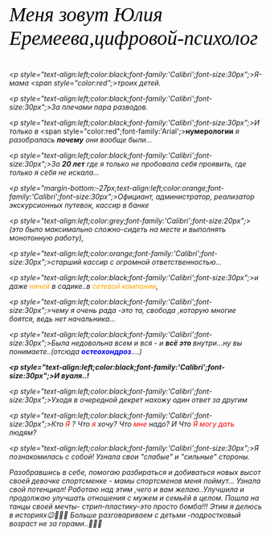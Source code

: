 <html>
<head>
<title>
Обо мне:
</title>
<meta charset="UTF-8">
    <meta name="viewport" content="width=device-width, initial-scale=1.0">
</head>
</body>
<i><p style="color:Black ;font-family:'Calibri';font-size:40px;">Меня зовут Юлия Еремеева,цифровой-психолог</p></i>

<i><p style="text-align:left;color:black;font-family:'Calibri';font-size:30px";>Я-мама <span style="color:red";>троих</span> детей.</p></i>

<i><p style="text-align:left;color:black;font-family:'Calibri';font-size:30px";>За плечами пара разводов.</p></i>

<i><p style="text-align:left;color:black;font-family:'Calibri';font-size:30px";>И только в </i><span style="color:red";font-family:'Arial';><b>нумерологии</b></span><i> я разобралась <b>почему</b> они вообще были...</i>

<i><p style="text-align:left;color:black;font-family:'Calibri';font-size:30px";>За <b>20 лет</b> где я только не пробовала себя проявить, где только я себя не искала... </p></i>

<i><p style="margin-bottom:-27px;text-align:left;color:orange;font-family:'Calibri';font-size:30px";>Официант, администратор, реализатор экскурсионных путевок, кассир в банке</p></i>

<i><p style="text-align:left;color:grey;font-family:'Calibri';font-size:20px";>(это было максимально сложно-сидеть на месте и выполнять монотонную работу),</p></i>

<i><p style="text-align:left;color:orange;font-family:'Calibri';font-size:30px";>старший кассир с огромной ответственностью...</p></i>

<i><p style="text-align:left;color:black;font-family:'Calibri';font-size:30px";>и даже <span style="color:orange"> няней </span> в садике..в <span style="color:orange"> сетевой компании</span>,

<i><p style="text-align:left;color:black;font-family:'Calibri';font-size:30px";>чему я очень рада -это та, свобода ,которую многие боятся, ведь нет начальника...</p></i>

<i><p style="text-align:left;color:black;font-family:'Calibri';font-size:30px";>Была недовольна всем и вся - и <b> всё это </b> внутри...ну вы понимаете..(отсюда <span style="color:blue"><b>остеохондроз</span></b>....)</p></i>

<b><p style="text-align:left;color:black;font-family:'Calibri';font-size:30px";>И вуаля..!</p></b>

<i><p style="text-align:left;color:black;font-family:'Calibri';font-size:30px";>Уходя в очередной декрет нахожу один ответ за другим</p></i>

<i><p style="text-align:left;color:black;font-family:'Calibri';font-size:30px";>Кто <span style="color:red"> Я </span> ? Что <span style="color:red"> я </span> хочу? Что <span style="color:red"> мне </span> надо? И Что <span style="color:red"> Я могу дать </span> людям?</p></i>

<i><p style="text-align:left;color:black;font-family:'Calibri';font-size:30px";>Я познакомилась с собой! Узнала свои "слабые" и "сильные" стороны. 


Разобравшись в себе, помогаю разбираться и добиваться новых высот своей девочке спортсменке - мамы спортсменов меня поймут...
Узнала свой потенциал! Работаю над этим ,чего и вам желаю..Улучшила и продолжаю улучшать отношения с мужем и семьёй в целом. Пошла на танцы своей мечты- стрип-пластику-это просто бомба!!! Этим я делюсь в историях😉💃🤸🧘
Больше разговариваем с детьми -подростковый возраст не за горами..🫣🤗😉
</body>
</html>
